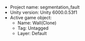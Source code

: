 <!-- UNITY CODE ASSIST INSTRUCTIONS START -->
- Project name: segmentation_fault
- Unity version: Unity 6000.0.53f1
- Active game object:
  - Name: Wall(Clone)
  - Tag: Untagged
  - Layer: Default
<!-- UNITY CODE ASSIST INSTRUCTIONS END -->